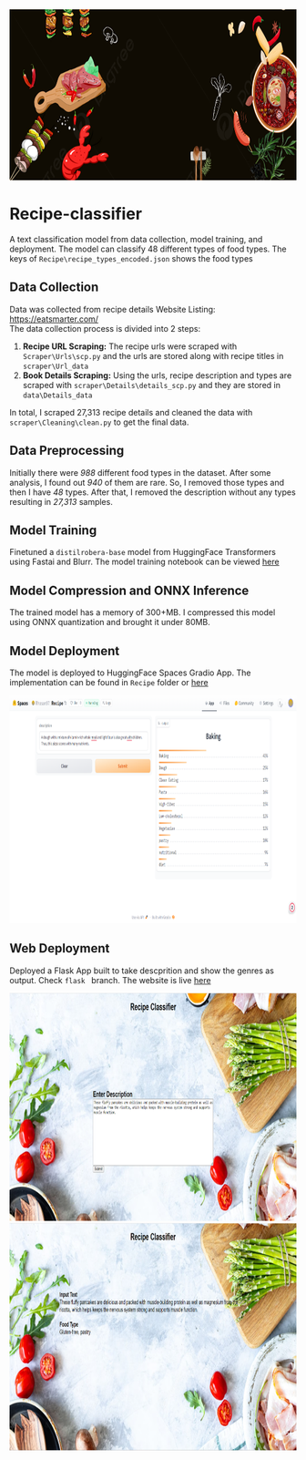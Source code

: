 <img src = "image/pngtree-black-atmosphere-simple-meal-food-food-banner-picture-image_1084037.jpg" width="1440" height="300">

# Recipe-classifier

A text classification model from data collection, model training, and deployment. The model can classify 48 different types of food types. The keys of `Recipe\recipe_types_encoded.json` shows the food types


## Data Collection

Data was collected from recipe details Website Listing: https://eatsmarter.com/<br/>
The data collection process is divided into 2 steps:

1. **Recipe URL Scraping:** The recipe urls were scraped with `Scraper\Urls\scp.py` and the urls are stored along with recipe titles in `scraper\Url_data`
2. **Book Details Scraping:** Using the urls, recipe description and types are scraped with `scraper\Details\details_scp.py` and they are stored in `data\Details_data`

In total, I scraped 27,313 recipe details and cleaned the data with `scraper\Cleaning\clean.py` to get the final data.


## Data Preprocessing

Initially there were *988* different food types in the dataset. After some analysis, I found out *940* of them are rare. So, I removed those types and then I have *48* types. After that, I removed the description without any types resulting in *27,313* samples.

## Model Training

Finetuned a `distilrobera-base` model from HuggingFace Transformers using Fastai and Blurr. The model training notebook can be viewed [here](https://github.com/RHasan97/Recipe-classifier/blob/main/Notebooks/Recipe_classifier.ipynb)

## Model Compression and ONNX Inference

The trained model has a memory of 300+MB. I compressed this model using ONNX quantization and brought it under 80MB. 

## Model Deployment

The model is deployed to HuggingFace Spaces Gradio App. The implementation can be found in `Recipe` folder or [here](https://huggingface.co/spaces/Rhasan97/Recipe) 

<img src = "image/app_image.png" width="800" height="400">

## Web Deployment
Deployed a Flask App built to take descprition and show the genres as output. Check `flask ` branch. The website is live [here](https://recipe-classifier-7lb6.onrender.com/) 

<img src = "image/Home page.png" width="800" height="400">
<img src = "image/Result Page.png" width="800" height="400">


